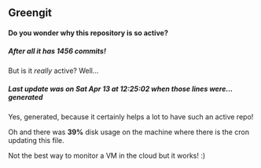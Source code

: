 ## Greengit

#### Do you wonder why this repository is so active?

##### After all it has 1456 commits!

But is it *really* active? Well...

##### Last update was on Sat Apr 13 at 12:25:02 when those lines were... generated

Yes, generated, because it certainly helps a lot to have such an active repo!

Oh and there was **39%** disk usage on the machine
where there is the cron updating this file.

Not the best way to monitor a VM in the cloud but it works! :)
